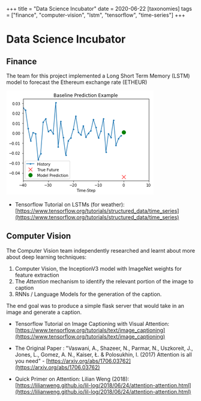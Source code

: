 +++
title = "Data Science Incubator"
date = 2020-06-22
[taxonomies]
tags = ["finance", "computer-vision", "lstm", "tensorflow", "time-series"]
+++

# Data Science Incubator

## Finance

The team for this project implemented a Long Short Term Memory (LSTM) model to forecast the Ethereum exchange rate (ETHEUR)

![](/2019/finance-team.png)

+ Tensorflow Tutorial on LSTMs (for weather): <br/> [https://www.tensorflow.org/tutorials/structured_data/time_series](https://www.tensorflow.org/tutorials/structured_data/time_series)

## Computer Vision

The Computer Vision team independently researched and learnt about more about deep learning techniques:
1. Computer Vision, the InceptionV3 model with ImageNet weights for feature extraction
2. The *Attention* mechanism to identify the relevant portion of the image to caption
3. RNNs / Language Models for the generation of the caption.

The end goal was to produce a simple flask server that would take in an image and generate a caption.

+ Tensorflow Tutorial on Image Captioning with Visual Attention: <br/> [https://www.tensorflow.org/tutorials/text/image_captioning](https://www.tensorflow.org/tutorials/text/image_captioning)

+ The Original Paper : "Vaswani, A., Shazeer, N., Parmar, N., Uszkoreit, J., Jones, L., Gomez, A. N., Kaiser, Ł. & Polosukhin, I. (2017) Attention is all you need"  -   [https://arxiv.org/abs/1706.03762](https://arxiv.org/abs/1706.03762)

+ Quick Primer on Attention: Lilian Weng (2018):<br/>  [https://lilianweng.github.io/lil-log/2018/06/24/attention-attention.html](https://lilianweng.github.io/lil-log/2018/06/24/attention-attention.html)

